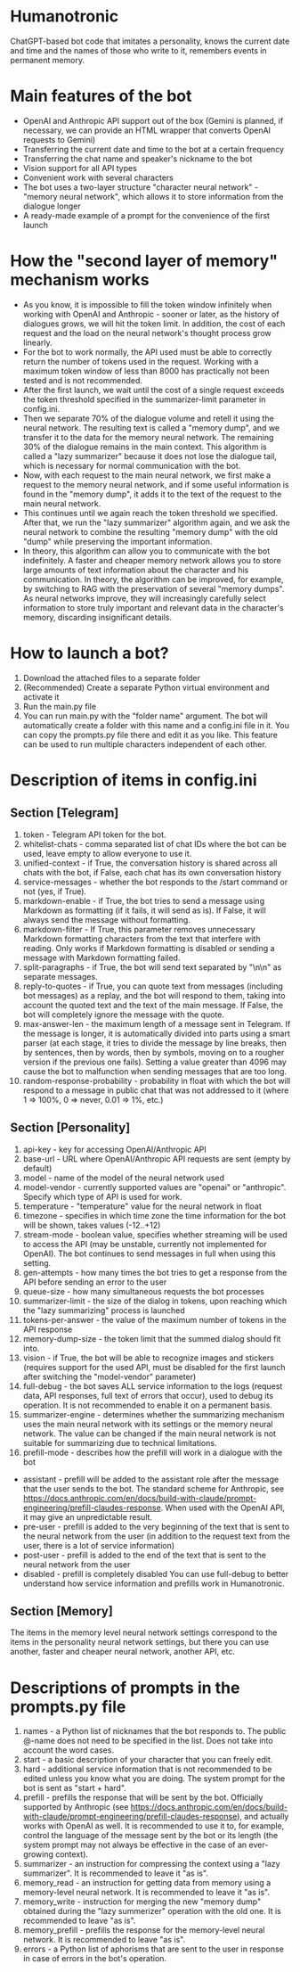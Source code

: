# Humanotronic
ChatGPT-based bot code that imitates a personality, knows the current date and time and the names of those who write to it, remembers events in permanent memory.
# Main features of the bot
* OpenAI and Anthropic API support out of the box (Gemini is planned, if necessary, we can provide an HTML wrapper that converts OpenAI requests to Gemini)
* Transferring the current date and time to the bot at a certain frequency
* Transferring the chat name and speaker's nickname to the bot
* Vision support for all API types
* Convenient work with several characters
* The bot uses a two-layer structure "character neural network" - "memory neural network", which allows it to store information from the dialogue longer
* A ready-made example of a prompt for the convenience of the first launch
# How the "second layer of memory" mechanism works
* As you know, it is impossible to fill the token window infinitely when working with OpenAI and Anthropic - sooner or later, as the history of dialogues grows, we will hit the token limit. In addition, the cost of each request and the load on the neural network's thought process grow linearly.
* For the bot to work normally, the API used must be able to correctly return the number of tokens used in the request. Working with a maximum token window of less than 8000 has practically not been tested and is not recommended.
* After the first launch, we wait until the cost of a single request exceeds the token threshold specified in the summarizer-limit parameter in config.ini.
* Then we separate 70% of the dialogue volume and retell it using the neural network. The resulting text is called a "memory dump", and we transfer it to the data for the memory neural network. The remaining 30% of the dialogue remains in the main context. This algorithm is called a "lazy summarizer" because it does not lose the dialogue tail, which is necessary for normal communication with the bot.
* Now, with each request to the main neural network, we first make a request to the memory neural network, and if some useful information is found in the "memory dump", it adds it to the text of the request to the main neural network.
* This continues until we again reach the token threshold we specified. After that, we run the "lazy summarizer" algorithm again, and we ask the neural network to combine the resulting "memory dump" with the old "dump" while preserving the important information.
* In theory, this algorithm can allow you to communicate with the bot indefinitely. A faster and cheaper memory network allows you to store large amounts of text information about the character and his communication. In theory, the algorithm can be improved, for example, by switching to RAG with the preservation of several "memory dumps". As neural networks improve, they will increasingly carefully select information to store truly important and relevant data in the character's memory, discarding insignificant details.
# How to launch a bot?
1. Download the attached files to a separate folder
2. (Recommended) Create a separate Python virtual environment and activate it
3. Run the main.py file
4. You can run main.py with the "folder name" argument. The bot will automatically create a folder with this name and a config.ini file in it. You can copy the prompts.py file there and edit it as you like. This feature can be used to run multiple characters independent of each other.
# Description of items in config.ini
## Section [Telegram]
1. token - Telegram API token for the bot.
2. whitelist-chats - comma separated list of chat IDs where the bot can be used, leave empty to allow everyone to use it.
3. unified-context - if True, the conversation history is shared across all chats with the bot, if False, each chat has its own conversation history
4. service-messages - whether the bot responds to the /start command or not (yes, if True).
5. markdown-enable - if True, the bot tries to send a message using Markdown as formatting (if it fails, it will send as is). If False, it will always send the message without formatting.
6. markdown-filter - If True, this parameter removes unnecessary Markdown formatting characters from the text that interfere with reading. Only works if Markdown formatting is disabled or sending a message with Markdown formatting failed.
7. split-paragraphs - if True, the bot will send text separated by "\n\n" as separate messages.
8. reply-to-quotes - if True, you can quote text from messages (including bot messages) as a replay, and the bot will respond to them, taking into account the quoted text and the text of the main message. If False, the bot will completely ignore the message with the quote.
9. max-answer-len - the maximum length of a message sent in Telegram. If the message is longer, it is automatically divided into parts using a smart parser (at each stage, it tries to divide the message by line breaks, then by sentences, then by words, then by symbols, moving on to a rougher version if the previous one fails). Setting a value greater than 4096 may cause the bot to malfunction when sending messages that are too long.
10. random-response-probability - probability in float with which the bot will respond to a message in public chat that was not addressed to it (where 1 => 100%, 0 => never, 0.01 => 1%, etc.)
## Section [Personality]
1. api-key - key for accessing OpenAI/Anthropic API
2. base-url - URL where OpenAI/Anthropic API requests are sent (empty by default)
3. model - name of the model of the neural network used
4. model-vendor - currently supported values ​​are "openai" or "anthropic". Specify which type of API is used for work.
5. temperature - "temperature" value for the neural network in float
6. timezone - specifies in which time zone the time information for the bot will be shown, takes values ​​(-12..+12)
7. stream-mode - boolean value, specifies whether streaming will be used to access the API (may be unstable, currently not implemented for OpenAI). The bot continues to send messages in full when using this setting.
8. gen-attempts - how many times the bot tries to get a response from the API before sending an error to the user
9. queue-size - how many simultaneous requests the bot processes
10. summarizer-limit - the size of the dialog in tokens, upon reaching which the "lazy summarizing" process is launched
11. tokens-per-answer - the value of the maximum number of tokens in the API response
12. memory-dump-size - the token limit that the summed dialog should fit into.
13. vision - if True, the bot will be able to recognize images and stickers (requires support for the used API, must be disabled for the first launch after switching the "model-vendor" parameter)
14. full-debug - the bot saves ALL service information to the logs (request data, API responses, full text of errors that occur), used to debug its operation. It is not recommended to enable it on a permanent basis.
15. summarizer-engine - determines whether the summarizing mechanism uses the main neural network with its settings or the memory neural network. The value can be changed if the main neural network is not suitable for summarizing due to technical limitations.
16. prefill-mode - describes how the prefill will work in a dialogue with the bot
- assistant - prefill will be added to the assistant role after the message that the user sends to the bot. The standard scheme for Anthropic, see https://docs.anthropic.com/en/docs/build-with-claude/prompt-engineering/prefill-claudes-response. When used with the OpenAI API, it may give an unpredictable result.
- pre-user - prefill is added to the very beginning of the text that is sent to the neural network from the user (in addition to the request text from the user, there is a lot of service information)
- post-user - prefill is added to the end of the text that is sent to the neural network from the user
- disabled - prefill is completely disabled
You can use full-debug to better understand how service information and prefills work in Humanotronic.
## Section [Memory]
The items in the memory level neural network settings correspond to the items in the personality neural network settings, but there you can use another, faster and cheaper neural network, another API, etc.
# Descriptions of prompts in the prompts.py file
1. names - a Python list of nicknames that the bot responds to. The public @-name does not need to be specified in the list. Does not take into account the word cases.
2. start - a basic description of your character that you can freely edit.
3. hard - additional service information that is not recommended to be edited unless you know what you are doing. The system prompt for the bot is sent as "start + hard".
4. prefill - prefills the response that will be sent by the bot. Officially supported by Anthropic (see https://docs.anthropic.com/en/docs/build-with-claude/prompt-engineering/prefill-claudes-response), and actually works with OpenAI as well. It is recommended to use it to, for example, control the language of the message sent by the bot or its length (the system prompt may not always be effective in the case of an ever-growing context).
5. summarizer - an instruction for compressing the context using a "lazy summarizer". It is recommended to leave it "as is".
6. memory_read - an instruction for getting data from memory using a memory-level neural network. It is recommended to leave it "as is".
7. memory_write - instruction for merging the new "memory dump" obtained during the "lazy summerizer" operation with the old one. It is recommended to leave "as is".
8. memory_prefill - prefills the response for the memory-level neural network. It is recommended to leave "as is".
9. errors - a Python list of aphorisms that are sent to the user in response in case of errors in the bot's operation.
